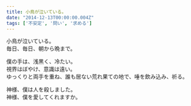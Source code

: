 ```yaml
---
title: 小鳥が泣いている。
date: "2014-12-13T00:00:00.004Z"
tags: ['不安定', '問い', '求める']
---
```


小鳥が泣いている。  
毎日、毎日、朝から晩まで。

僕の手は、浅黒く、冷たい。  
視界はぼやけ、意識は遠い。  
ゆっくりと両手を重ね、誰も居ない荒れ果ての地で、唾を飲み込み、祈る。

神様、僕は人を殺しました。  
神様、僕を愛してくれますか。
